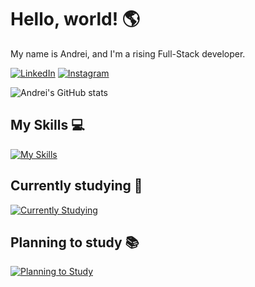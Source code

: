 # Hello, world! 🌎

My name is Andrei, and I'm a rising Full-Stack developer.

[![LinkedIn](https://img.shields.io/badge/LinkedIn-0077B5?style=for-the-badge&logo=linkedin&logoColor=white)](https://www.linkedin.com/in/andrei-da-rosa-bacin-70762b220/)
[![Instagram](https://img.shields.io/badge/Instagram-E4405F?style=for-the-badge&logo=instagram&logoColor=white)](https://www.instagram.com/dreyydk/)

![Andrei's GitHub stats](https://github-readme-stats.vercel.app/api?username=dreyydk&show_icons=true&theme=dark)

## My Skills 💻

[![My Skills](https://skillicons.dev/icons?i=html,css,js,ts,git,sass)](https://skillicons.dev)

## Currently studying 📖

[![Currently Studying](https://skillicons.dev/icons?i=bootstrap)](https://skillicons.dev)

## Planning to study 📚

[![Planning to Study](https://skillicons.dev/icons?i=react,nextjs,nodejs,mongodb)](https://skillicons.dev)
